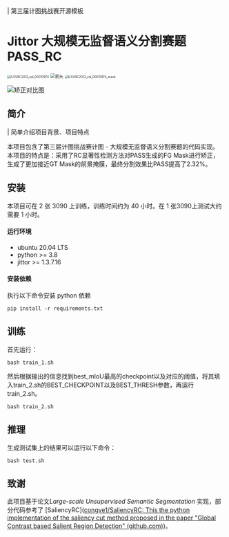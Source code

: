 | 第三届计图挑战赛开源模板

# Jittor 大规模无监督语义分割赛题 PASS_RC
<img src="D:\DeepLearning\Jittor\img\readme\ILSVRC2012_val_00010974.JPEG" alt="ILSVRC2012_val_00010974" style="zoom:50%;" />                  <img src="D:\DeepLearning\Jittor\img\readme\箭头.png" alt="箭头" style="zoom:67%;" />                     <img src="D:\DeepLearning\Jittor\img\readme\ILSVRC2012_val_00010974_mask.png" alt="ILSVRC2012_val_00010974_mask" style="zoom:50%;" />



![矫正对比图](D:\DeepLearning\Jittor\img\readme\矫正对比图.png)

## 简介
| 简单介绍项目背景、项目特点

本项目包含了第三届计图挑战赛计图 - 大规模无监督语义分割赛题的代码实现。本项目的特点是：采用了RC显著性检测方法对PASS生成的FG Mask进行矫正，生成了更加接近GT Mask的前景掩膜，最终分割效果比PASS提高了2.32%。

## 安装 
本项目可在 2 张 3090 上训练，训练时间约为 40 小时。在 1 张3090上测试大约需要 1 小时。

#### 运行环境
- ubuntu 20.04 LTS
- python >= 3.8
- jittor >= 1.3.7.16

#### 安装依赖
执行以下命令安装 python 依赖
```
pip install -r requirements.txt
```

## 训练

首先运行：

```
bash train_1.sh
```

然后根据输出的信息找到best_mIoU最高的checkpoint以及对应的阈值，将其填入train_2.sh的BEST_CHECKPOINT以及BEST_THRESH参数，再运行train_2.sh。

```
bash train_2.sh
```

## 推理

生成测试集上的结果可以运行以下命令：

```
bash test.sh
```

## 致谢
此项目基于论文*Large-scale Unsupervised Semantic Segmentation* 实现，部分代码参考了 [SaliencyRC]([congve1/SaliencyRC: This the python implementation of the saliency cut method proposed in the paper "Global Contrast based Salient Region Detection" (github.com)](https://github.com/congve1/SaliencyRC))。
